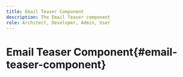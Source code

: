 ```yaml
---
title: Email Teaser Component
description: The Email Teaser component
role: Architect, Developer, Admin, User
---
```


# Email Teaser Component{#email-teaser-component}
